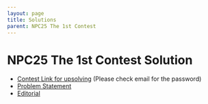 ```yaml
---
layout: page
title: Solutions
parent: NPC25 The 1st Contest
---
```


# NPC25 The 1st Contest Solution

- [Contest Link for upsolving](https://vjudge.net/contest/699239) (Please check email for the password)
- [Problem Statement](/npc/25sp/first/solution/Statement.pdf)
- [Editorial](/npc/25sp/first/solution/Editorial.pdf)
